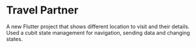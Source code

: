 # Travel Partner

A new Flutter project that shows different location to visit and their details.
Used a cubit state management for navigation, sending data and changing states.
